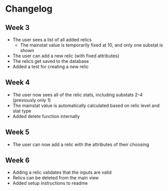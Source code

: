 # Changelog

## Week 3

- The user sees a list of all added relics
  - The mainstat value is temporarily fixed at 10, and only one substat is shown
- The user can add a new relic (with fixed attributes)
- The relics get saved to the database
- Added a test for creating a new relic

## Week 4

- The user now sees all of the relic stats, including substats 2-4 (previously only 1)
- The mainstat value is automatically calculated based on relic level and stat type
- Added delete function internally

## Week 5

- The user can now add a relic with the attributes of their choosing

## Week 6

- Adding a relic validates that the inputs are valid
- Relics can be deleted from the main view
- Added setup instructions to readme
